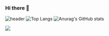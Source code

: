 ### Hi there 👋
![header](https://capsule-render.vercel.app/api?type=rect&color=#B897FF&height=200&section=header&text=JongHyuk%20Class&fontColor=d6ace6&fontSize=50)
![Top Langs](https://github-readme-stats.vercel.app/api/top-langs/?username=leejh2311&layout=compact)
![Anurag's GitHub stats](https://github-readme-stats.vercel.app/api?username=leejh2311&show_icons=true&theme=transparent)
<div></div>
<img src="https://img.shields.io/badge/react-20232a.svg?style=for-the-badge&logo=react&logoColor=61DAFB" />
<!--
**leejh2311/leejh2311** is a ✨ _special_ ✨ repository because its `README.md` (this file) appears on your GitHub profile.

Here are some ideas to get you started:

- 🔭 I’m currently working on ...
- 🌱 I’m currently learning ...
- 👯 I’m looking to collaborate on ...
- 🤔 I’m looking for help with ...
- 💬 Ask me about ...
- 📫 How to reach me: ...
- 😄 Pronouns: ...
- ⚡ Fun fact: ...
-->

